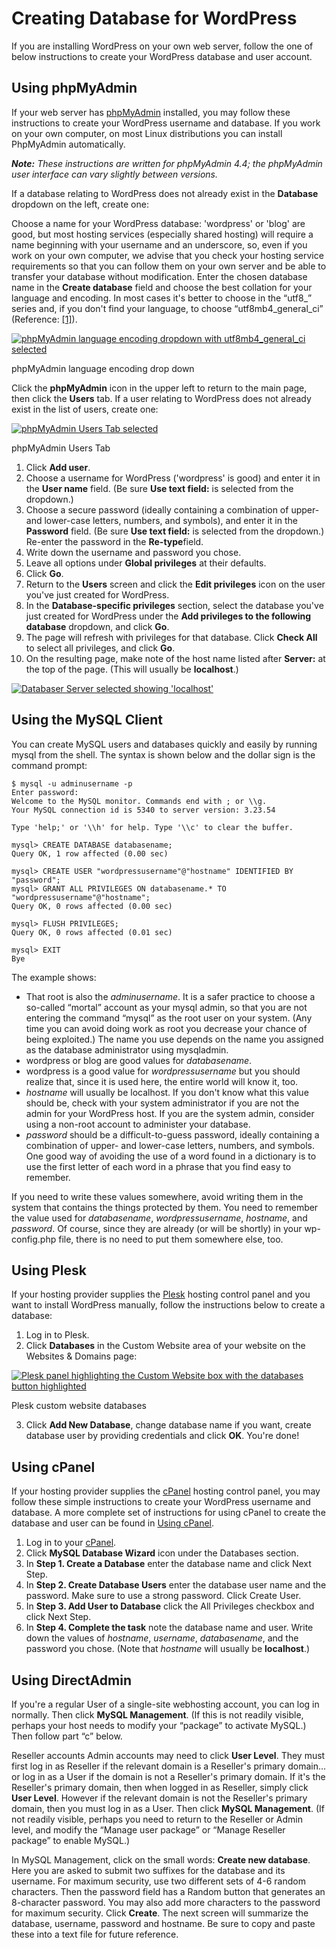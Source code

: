 # Creating Database for WordPress

If you are installing WordPress on your own web server, follow the one of below instructions to create your WordPress database and user account.

## Using phpMyAdmin

If your web server has [phpMyAdmin](https://wordpress.org/documentation/article/wordpress-glossary/#phpMyAdmin) installed, you may follow these instructions to create your WordPress username and database. If you work on your own computer, on most Linux distributions you can install PhpMyAdmin automatically.

_**Note:** These instructions are written for phpMyAdmin 4.4; the phpMyAdmin user interface can vary slightly between versions._

If a database relating to WordPress does not already exist in the **Database** dropdown on the left, create one:

Choose a name for your WordPress database: 'wordpress' or 'blog' are good, but most hosting services (especially shared hosting) will require a name beginning with your username and an underscore, so, even if you work on your own computer, we advise that you check your hosting service requirements so that you can follow them on your own server and be able to transfer your database without modification. Enter the chosen database name in the **Create database** field and choose the best collation for your language and encoding. In most cases it's better to choose in the “utf8_” series and, if you don't find your language, to choose “utf8mb4_general_ci” (Reference: [\[1\]](https://make.wordpress.org/core/2015/04/02/the-utf8mb4-upgrade/)).

[![phpMyAdmin language encoding dropdown with utf8mb4_general_ci selected](https://i1.wp.com/wordpress.org/support/files/2018/11/phpMyAdmin_create_database_4.4.jpg?fit=688%2C411&ssl=1)](https://i1.wp.com/wordpress.org/support/files/2018/11/phpMyAdmin_create_database_4.4.jpg?fit=688%2C411&ssl=1)

phpMyAdmin language encoding drop down

Click the **phpMyAdmin** icon in the upper left to return to the main page, then click the **Users** tab. If a user relating to WordPress does not already exist in the list of users, create one:

[![phpMyAdmin Users Tab selected](https://wordpress.org/documentation/files/2018/11/users-768x500.jpg)](https://wordpress.org/documentation/files/2018/11/users-768x500.jpg)

phpMyAdmin Users Tab

1. Click **Add user**.
2. Choose a username for WordPress ('wordpress' is good) and enter it in the **User name** field. (Be sure **Use text field:** is selected from the dropdown.)
3. Choose a secure password (ideally containing a combination of upper- and lower-case letters, numbers, and symbols), and enter it in the **Password** field. (Be sure **Use text field:** is selected from the dropdown.) Re-enter the password in the **Re-type**field.
4. Write down the username and password you chose.
5. Leave all options under **Global privileges** at their defaults.
6. Click **Go**.
7. Return to the **Users** screen and click the **Edit privileges** icon on the user you've just created for WordPress.
8. In the **Database-specific privileges** section, select the database you've just created for WordPress under the **Add privileges to the following database** dropdown, and click **Go**.
9. The page will refresh with privileges for that database. Click **Check All** to select all privileges, and click **Go**.
10. On the resulting page, make note of the host name listed after **Server:** at the top of the page. (This will usually be **localhost**.)

[![Databaser Server selected showing 'localhost'](https://i1.wp.com/wordpress.org/support/files/2018/11/phpMyAdmin_server_info_4.4.jpg?fit=682%2C107&ssl=1)](https://i1.wp.com/wordpress.org/support/files/2018/11/phpMyAdmin_server_info_4.4.jpg?fit=682%2C107&ssl=1)

## Using the MySQL Client

You can create MySQL users and databases quickly and easily by running mysql from the shell. The syntax is shown below and the dollar sign is the command prompt:

```
$ mysql -u adminusername -p  
Enter password:  
Welcome to the MySQL monitor. Commands end with ; or \\g.  
Your MySQL connection id is 5340 to server version: 3.23.54  
  
Type 'help;' or '\\h' for help. Type '\\c' to clear the buffer.  
  
mysql> CREATE DATABASE databasename;  
Query OK, 1 row affected (0.00 sec)

mysql> CREATE USER "wordpressusername"@"hostname" IDENTIFIED BY "password";
mysql> GRANT ALL PRIVILEGES ON databasename.* TO "wordpressusername"@"hostname";
Query OK, 0 rows affected (0.00 sec)

mysql> FLUSH PRIVILEGES;  
Query OK, 0 rows affected (0.01 sec)   
  
mysql> EXIT  
Bye  
```

The example shows:

* That root is also the _adminusername_. It is a safer practice to choose a so-called “mortal” account as your mysql admin, so that you are not entering the command “mysql” as the root user on your system. (Any time you can avoid doing work as root you decrease your chance of being exploited.) The name you use depends on the name you assigned as the database administrator using mysqladmin.
* wordpress or blog are good values for _databasename_.
* wordpress is a good value for _wordpressusername_ but you should realize that, since it is used here, the entire world will know it, too.
* _hostname_ will usually be localhost. If you don't know what this value should be, check with your system administrator if you are not the admin for your WordPress host. If you are the system admin, consider using a non-root account to administer your database.
* _password_ should be a difficult-to-guess password, ideally containing a combination of upper- and lower-case letters, numbers, and symbols. One good way of avoiding the use of a word found in a dictionary is to use the first letter of each word in a phrase that you find easy to remember.

If you need to write these values somewhere, avoid writing them in the system that contains the things protected by them. You need to remember the value used for _databasename_, _wordpressusername_, _hostname_, and _password_. Of course, since they are already (or will be shortly) in your wp-config.php file, there is no need to put them somewhere else, too.

## Using Plesk

If your hosting provider supplies the [Plesk](https://www.plesk.com/) hosting control panel and you want to install WordPress manually, follow the instructions below to create a database:

1. Log in to Plesk.
2. Click **Databases** in the Custom Website area of your website on the Websites & Domains page:  

[![Plesk panel highlighting the Custom Website box with the databases button highlighted](https://wordpress.org/documentation/files/2018/11/plesk-db-768x558.png)](https://wordpress.org/documentation/files/2018/11/plesk-db-768x558.png)

Plesk custom website databases

3. Click **Add New Database**, change database name if you want, create database user by providing credentials and click **OK**. You're done!

## Using cPanel

If your hosting provider supplies the [cPanel](https://wordpress.org/documentation/article/wordpress-glossary/#cPanel) hosting control panel, you may follow these simple instructions to create your WordPress username and database. A more complete set of instructions for using cPanel to create the database and user can be found in [Using cPanel](https://wordpress.org/documentation/article/using-cpanel/).

1. Log in to your [cPanel](https://wordpress.org/documentation/article/wordpress-glossary/#cPanel).
2. Click **MySQL Database Wizard** icon under the Databases section.
3. In **Step 1. Create a Database** enter the database name and click Next Step.
4. In **Step 2. Create Database Users** enter the database user name and the password. Make sure to use a strong password. Click Create User.
5. In **Step 3. Add User to Database** click the All Privileges checkbox and click Next Step.
6. In **Step 4. Complete the task** note the database name and user. Write down the values of _hostname_, _username_, _databasename_, and the password you chose. (Note that _hostname_ will usually be **localhost**.)

## Using DirectAdmin

If you're a regular User of a single-site webhosting account, you can log in normally. Then click **MySQL Management**. (If this is not readily visible, perhaps your host needs to modify your “package” to activate MySQL.) Then follow part “c” below.

Reseller accounts Admin accounts may need to click **User Level**. They must first log in as Reseller if the relevant domain is a Reseller's primary domain… or log in as a User if the domain is not a Reseller's primary domain. If it's the Reseller's primary domain, then when logged in as Reseller, simply click **User Level**. However if the relevant domain is not the Reseller's primary domain, then you must log in as a User. Then click **MySQL Management**. (If not readily visible, perhaps you need to return to the Reseller or Admin level, and modify the “Manage user package” or “Manage Reseller package” to enable MySQL.)

In MySQL Management, click on the small words: **Create new database**. Here you are asked to submit two suffixes for the database and its username. For maximum security, use two different sets of 4-6 random characters. Then the password field has a Random button that generates an 8-character password. You may also add more characters to the password for maximum security. Click **Create**. The next screen will summarize the database, username, password and hostname. Be sure to copy and paste these into a text file for future reference.
